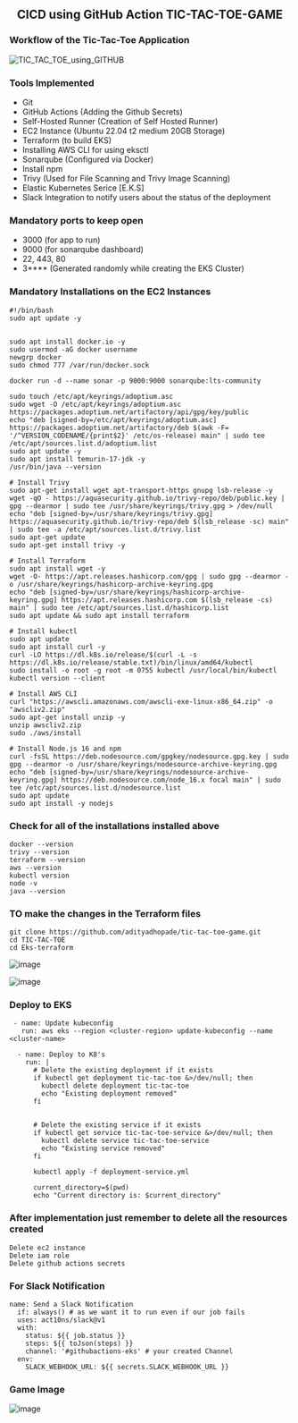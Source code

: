 <h2 align="center">CICD using GitHub Action TIC-TAC-TOE-GAME</h2>

### Workflow of the Tic-Tac-Toe Application
![TIC_TAC_TOE_using_GITHUB](https://github.com/adityadhopade/tic-tac-toe-game/assets/48392204/9a86367e-1331-460a-9c8d-037c60c48c4b)

### Tools Implemented
- Git
- GitHub Actions (Adding the Github Secrets)
- Self-Hosted Runner (Creation of Self Hosted Runner)
- EC2 Instance (Ubuntu 22.04 t2 medium 20GB Storage)
- Terraform (to build EKS)
- Installing AWS CLI for using eksctl
- Sonarqube (Configured via Docker)
- Install npm
- Trivy (Used for File Scanning and Trivy Image Scanning)
- Elastic Kubernetes Serice [E.K.S]
- Slack Integration to notify users about the status of the deployment

### Mandatory ports to keep open
- 3000 (for app to run)
- 9000 (for sonarqube dashboard)
- 22, 443, 80
- 3**** (Generated randomly while creating the EKS Cluster)

### Mandatory Installations on the EC2 Instances 
```
#!/bin/bash
sudo apt update -y


sudo apt install docker.io -y
sudo usermod -aG docker username
newgrp docker
sudo chmod 777 /var/run/docker.sock

docker run -d --name sonar -p 9000:9000 sonarqube:lts-community
 
sudo touch /etc/apt/keyrings/adoptium.asc
sudo wget -O /etc/apt/keyrings/adoptium.asc https://packages.adoptium.net/artifactory/api/gpg/key/public
echo "deb [signed-by=/etc/apt/keyrings/adoptium.asc] https://packages.adoptium.net/artifactory/deb $(awk -F= '/^VERSION_CODENAME/{print$2}' /etc/os-release) main" | sudo tee /etc/apt/sources.list.d/adoptium.list
sudo apt update -y
sudo apt install temurin-17-jdk -y
/usr/bin/java --version

# Install Trivy
sudo apt-get install wget apt-transport-https gnupg lsb-release -y
wget -qO - https://aquasecurity.github.io/trivy-repo/deb/public.key | gpg --dearmor | sudo tee /usr/share/keyrings/trivy.gpg > /dev/null
echo "deb [signed-by=/usr/share/keyrings/trivy.gpg] https://aquasecurity.github.io/trivy-repo/deb $(lsb_release -sc) main" | sudo tee -a /etc/apt/sources.list.d/trivy.list
sudo apt-get update
sudo apt-get install trivy -y

# Install Terraform
sudo apt install wget -y
wget -O- https://apt.releases.hashicorp.com/gpg | sudo gpg --dearmor -o /usr/share/keyrings/hashicorp-archive-keyring.gpg
echo "deb [signed-by=/usr/share/keyrings/hashicorp-archive-keyring.gpg] https://apt.releases.hashicorp.com $(lsb_release -cs) main" | sudo tee /etc/apt/sources.list.d/hashicorp.list
sudo apt update && sudo apt install terraform

# Install kubectl
sudo apt update
sudo apt install curl -y
curl -LO https://dl.k8s.io/release/$(curl -L -s https://dl.k8s.io/release/stable.txt)/bin/linux/amd64/kubectl
sudo install -o root -g root -m 0755 kubectl /usr/local/bin/kubectl
kubectl version --client

# Install AWS CLI 
curl "https://awscli.amazonaws.com/awscli-exe-linux-x86_64.zip" -o "awscliv2.zip"
sudo apt-get install unzip -y
unzip awscliv2.zip
sudo ./aws/install

# Install Node.js 16 and npm
curl -fsSL https://deb.nodesource.com/gpgkey/nodesource.gpg.key | sudo gpg --dearmor -o /usr/share/keyrings/nodesource-archive-keyring.gpg
echo "deb [signed-by=/usr/share/keyrings/nodesource-archive-keyring.gpg] https://deb.nodesource.com/node_16.x focal main" | sudo tee /etc/apt/sources.list.d/nodesource.list
sudo apt update
sudo apt install -y nodejs
```

### Check for all of the installations installed above

```
docker --version
trivy --version
terraform --version
aws --version
kubectl version
node -v
java --version
```
  
### TO make the changes in the Terraform files

```
git clone https://github.com/adityadhopade/tic-tac-toe-game.git
cd TIC-TAC-TOE
cd Eks-terraform
```
![image](https://github.com/adityadhopade/tic-tac-toe-game/assets/48392204/3c86f64f-3d31-4efc-94f7-fa5af44df0ce)

![image](https://github.com/adityadhopade/tic-tac-toe-game/assets/48392204/3397b011-14f9-45b7-8b48-13ced4606f87)

### Deploy to EKS
```
 - name: Update kubeconfig
   run: aws eks --region <cluster-region> update-kubeconfig --name <cluster-name>
```
```
  - name: Deploy to K8's
    run: |
      # Delete the existing deployment if it exists
      if kubectl get deployment tic-tac-toe &>/dev/null; then
        kubectl delete deployment tic-tac-toe
        echo "Existing deployment removed"
      fi


      # Delete the existing service if it exists
      if kubectl get service tic-tac-toe-service &>/dev/null; then
        kubectl delete service tic-tac-toe-service
        echo "Existing service removed"
      fi

      kubectl apply -f deployment-service.yml 

      current_directory=$(pwd)
      echo "Current directory is: $current_directory"
```

### After implementation just remember to delete all the resources created
```
Delete ec2 instance
Delete iam role
Delete github actions secrets
```

### For Slack Notification
```
name: Send a Slack Notification
  if: always() # as we want it to run even if our job fails
  uses: act10ns/slack@v1
  with:
    status: ${{ job.status }}
    steps: ${{ toJson(steps) }}
    channel: '#githubactions-eks' # your created Channel
  env:
    SLACK_WEBHOOK_URL: ${{ secrets.SLACK_WEBHOOK_URL }}
```

### Game Image
![image](https://github.com/adityadhopade/tic-tac-toe-game/assets/48392204/0f69eeec-6768-4dd2-98d4-185b3c3251e4)


